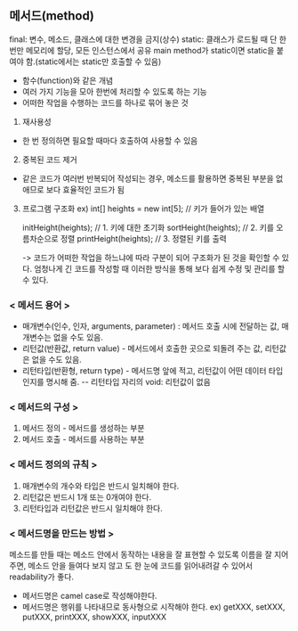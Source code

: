 ## 메서드(method)

final: 변수, 메소드, 클래스에 대한 변경을 금지(상수)
static: 클래스가 로드될 때 단 한 번만 메모리에 할당, 모든 인스턴스에서 공유
main method가 static이면 static을 붙여야 함.(static에서는 static만 호출할 수 있음)

- 함수(function)와 같은 개념
- 여러 가지 기능을 모아 한번에 처리할 수 있도록 하는 기능
- 어떠한 작업을 수행하는 코드를 하나로 묶어 놓은 것

1. 재사용성

- 한 번 정의하면 필요할 때마다 호출하여 사용할 수 있음

2. 중복된 코드 제거

- 같은 코드가 여러번 반복되어 작성되는 경우, 메소드를 활용하면 중복된 부분을 없애므로 보다 효율적인 코드가 됨

3. 프로그램 구조화
   ex)
   int[] heights = new int[5]; // 키가 들어가 있는 배열

   initHeight(heights); // 1. 키에 대한 초기화
   sortHeight(heights); // 2. 키를 오름차순으로 정렬
   printHeight(heights); // 3. 정렬된 키를 출력

   -> 코드가 어떠한 작업을 하느냐에 따라 구분이 되어 구조화가 된 것을 확인할 수 있다. 엄청나게 긴 코드를 작성할 때 이러한 방식을 통해 보다 쉽게 수정 및 관리를 할 수 있다.

### < 메서드 용어 >

- 매개변수(인수, 인자, arguments, parameter) : 메서드 호출 시에 전달하는 값, 매개변수는 없을 수도 있음.
- 리턴값(반환값, return value) - 메서드에서 호출한 곳으로 되돌려 주는 값, 리턴값은 없을 수도 있음.
- 리턴타입(반환형, return type) - 메서드명 앞에 적고, 리턴값이 어떤 데이터 타입인지를 명시해 줌.
  -- 리턴타입 자리의 void: 리턴값이 없음

### < 메서드의 구성 >

1. 메서드 정의 - 메서드를 생성하는 부분
2. 메서드 호출 - 메서드를 사용하는 부분

### < 메서드 정의의 규칙 >

1. 매개변수의 개수와 타입은 반드시 일치해야 한다.
2. 리턴값은 반드시 1개 또는 0개여야 한다.
3. 리턴타입과 리턴값은 반드시 일치해야 한다.

### < 메서드명을 만드는 방법 >

메소드를 만들 때는 메소드 안에서 동작하는 내용을 잘 표현할 수 있도록 이름을 잘 지어주면, 메소드 안을 들여다 보지 않고
도 한 눈에 코드를 읽어내려갈 수 있어서 readability가 좋다.

- 메서드명은 camel case로 작성해야한다.
- 메서드명은 행위를 나타내므로 동사형으로 시작해야 한다.
  ex) getXXX, setXXX, putXXX, printXXX, showXXX, inputXXX
